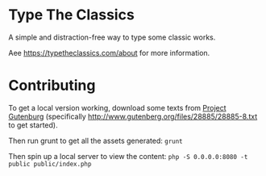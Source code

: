 # Type The Classics

A simple and distraction-free way to type some classic works.

Aee https://typetheclassics.com/about for more information.

# Contributing

To get a local version working, download some texts from [Project Gutenburg](http://www.gutenberg.org/wiki/Main_Page) (specifically http://www.gutenberg.org/files/28885/28885-8.txt to get started).

Then run grunt to get all the assets generated: `grunt`

Then spin up a local server to view the content: `php -S 0.0.0.0:8080 -t public public/index.php`
